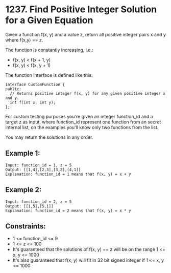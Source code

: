 # 1237. Find Positive Integer Solution for a Given Equation

Given a function  f(x, y) and a value z, return all positive integer pairs x and y where f(x,y) == z.

The function is constantly increasing, i.e.:

* f(x, y) < f(x + 1, y)
* f(x, y) < f(x, y + 1)

The function interface is defined like this: 

```
interface CustomFunction {
public:
  // Returns positive integer f(x, y) for any given positive integer x and y.
  int f(int x, int y);
};
```

For custom testing purposes you're given an integer function_id and a target z as input, where function_id represent one function from an secret internal list, on the examples you'll know only two functions from the list.  

You may return the solutions in any order.

## Example 1:

```
Input: function_id = 1, z = 5
Output: [[1,4],[2,3],[3,2],[4,1]]
Explanation: function_id = 1 means that f(x, y) = x + y
```

## Example 2:

```
Input: function_id = 2, z = 5
Output: [[1,5],[5,1]]
Explanation: function_id = 2 means that f(x, y) = x * y
```

## Constraints:

* 1 <= function_id <= 9
* 1 <= z <= 100
* It's guaranteed that the solutions of f(x, y) == z will be on the range 1 <= x, y <= 1000
* It's also guaranteed that f(x, y) will fit in 32 bit signed integer if 1 <= x, y <= 1000